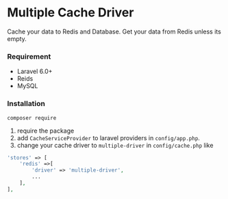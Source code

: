# Multiple Cache Driver
Cache your data to Redis and Database. Get your data from Redis unless its empty. 

### Requirement
- Laravel 6.0+
- Reids
- MySQL

### Installation
```shell script
composer require 
``` 
1. require the package
1. add `CacheServiceProvider` to laravel providers in `config/app.php`.
1. change your cache driver to `multiple-driver` in `config/cache.php` like 
```php
'stores' => [
    'redis' =>[
        'driver' => 'multiple-driver',
        ...
    ],
],
```
